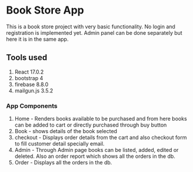 # Book Store App

This is a book store project with very basic functionality. No login and registration is implemented yet. Admin panel can be done separately but here it is in the same app.

## Tools used
1. React 17.0.2
2. bootstrap 4
3. firebase 8.8.0
4. mailgun.js 3.5.2

### App Components

1. Home - Renders books available to be purchased and from here books can be added to cart or directly purchased through buy button
2. Book - shows details of the book selected
3. checkout - Displays order details from the cart and also checkout form to fill customer detail specially email. 
4. Admin - Through Admin page books can be listed, added, edited or deleted. Also an order report which shows all the orders in the db.
5. Order - Displays all the orders in the db.
